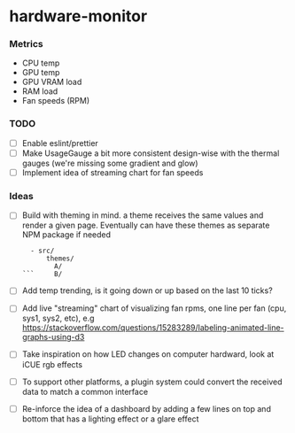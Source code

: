 # hardware-monitor

### Metrics

- CPU temp
- GPU temp
- GPU VRAM load
- RAM load
- Fan speeds (RPM)

### TODO
- [ ] Enable eslint/prettier
- [ ] Make UsageGauge a bit more consistent design-wise with the thermal gauges (we're missing some gradient and glow)
- [ ] Implement idea of streaming chart for fan speeds

### Ideas

- [ ] Build with theming in mind. a theme receives the same values and render a given page. Eventually can have these themes as separate NPM package if needed
  ```
    - src/
        themes/
          A/
  ```     B/
- [ ] Add temp trending, is it going down or up based on the last 10 ticks?
- [ ] Add live "streaming" chart of visualizing fan rpms, one line per fan (cpu, sys1, sys2, etc), e.g https://stackoverflow.com/questions/15283289/labeling-animated-line-graphs-using-d3
- [ ] Take inspiration on how LED changes on computer hardward, look at iCUE rgb effects

- [ ] To support other platforms, a plugin system could convert the received data to match a common interface
- [ ] Re-inforce the idea of a dashboard by adding a few lines on top and bottom that has a lighting effect or a glare effect